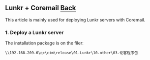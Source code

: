 ## Lunkr + Coremail	[Back](./../coremail.md)

This article is mainly used for deploying Lunkr servers with Coremail.

### 1. Deploy a Lunkr server

The installation package is on the filer:

`\\192.168.209.6\qc\cim\release\01.Lunkr\10.other\03.论客程序包`
